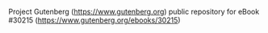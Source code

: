 Project Gutenberg (https://www.gutenberg.org) public repository for eBook #30215 (https://www.gutenberg.org/ebooks/30215)
